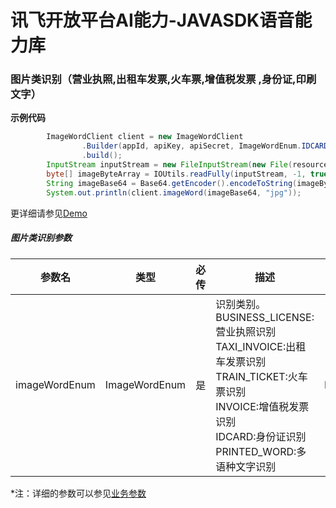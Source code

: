 # 讯飞开放平台AI能力-JAVASDK语音能力库

### 图片类识别（营业执照,出租车发票,火车票,增值税发票 ,身份证,印刷文字）

**示例代码**
```java
        ImageWordClient client = new ImageWordClient
                .Builder(appId, apiKey, apiSecret, ImageWordEnum.IDCARD)
                .build();
        InputStream inputStream = new FileInputStream(new File(resourcePath + "/image/car.jpg"));
        byte[] imageByteArray = IOUtils.readFully(inputStream, -1, true);
        String imageBase64 = Base64.getEncoder().encodeToString(imageByteArray);
        System.out.println(client.imageWord(imageBase64, "jpg"));
```

更详细请参见[Demo](https://github.com/iFLYTEK-OP/websdk-java-demo/blob/main/src/main/java/cn/xfyun/demo/ImageWordClientApp.java)

##### 图片类识别参数
|参数名|类型|必传|描述|示例|
|---|---|---|---|---|
|imageWordEnum|ImageWordEnum|是|识别类别。<br>BUSINESS_LICENSE:营业执照识别 <br>TAXI_INVOICE:出租车发票识别 <br>TRAIN_TICKET:火车票识别 <br>INVOICE:增值税发票识别 <br>IDCARD:身份证识别 <br>PRINTED_WORD:多语种文字识别|ImageWordEnum.PRINTED_WORD|

 *注：详细的参数可以参见[业务参数](https://www.xfyun.cn/doc/words/id_card/API.html)
